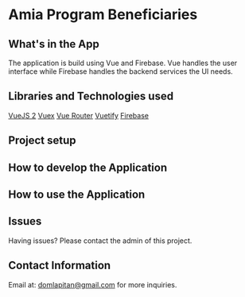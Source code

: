 # Amia Program Beneficiaries

## What's in the App

The application is build using Vue and Firebase.
Vue handles the user interface while Firebase handles the backend services the UI needs.

## Libraries and Technologies used

[VueJS 2](https://vuejs.org/)
[Vuex](https://vuex.vuejs.org/)
[Vue Router](https://router.vuejs.org/)
[Vuetify](https://vuetifyjs.com/en/)
[Firebase](https://firebase.google.com/)

## Project setup

## How to develop the Application

## How to use the Application

## Issues

Having issues? Please contact the admin of this project.

## Contact Information

Email at: domlapitan@gmail.com for more inquiries.
